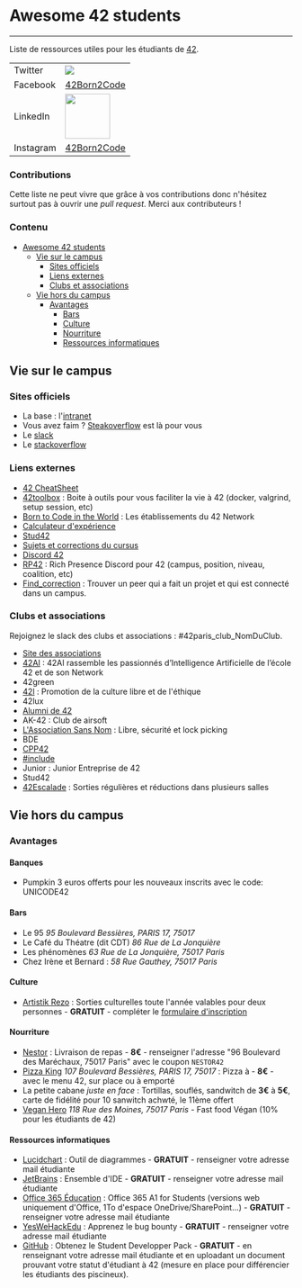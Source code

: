 # Awesome 42 students
-------------------------------------------
Liste de ressources utiles pour les étudiants de [42](https://www.42.fr/).
<table>
<tr>
  <td>Twitter</td>
  <td><a href="https://twitter.com/42born2code"><img src="https://img.shields.io/twitter/follow/42born2code.svg?style=social&label=Follow" /></a></td>
</tr>
<tr>
  <td>Facebook</td>
  <td><a href="https://www.facebook.com/42born2code/">42Born2Code</a></td>
</tr>
<tr>
  <td>LinkedIn</td>
  <td><a href="https://www.linkedin.com/company/42-born2code/"><img src="https://content.linkedin.com/content/dam/me/business/en-us/amp/brand-site/v2/bg/LI-Logo.svg.original.svg" width="80" /></a></td>
</tr>
  <tr>
  <td>Instagram</td>
  <td><a href="https://www.instagram.com/42.born2code/?hl=fr">42Born2Code</a></td>
</tr>
</table>

### Contributions

Cette liste ne peut vivre que grâce à vos contributions donc n'hésitez surtout pas à ouvrir une _pull request_.
Merci aux contributeurs !

### Contenu
- [Awesome 42 students](#awesome-42-students)
  * [Vie sur le campus](#vie-sur-le-campus)
    + [Sites officiels](#sites-officiels)
    + [Liens externes](#liens-externes)
    + [Clubs et associations](#clubs-et-associations)
  * [Vie hors du campus](#vie-hors-du-campus)
    + [Avantages](#avantages)
      - [Bars](#bars)
      - [Culture](#culture)
      - [Nourriture](#nourriture)
      - [Ressources informatiques](#ressources-informatiques)

## Vie sur le campus

### Sites officiels
- La base : l'[intranet](https://signin.intra.42.fr/)
- Vous avez faim ? [Steakoverflow](https://steakoverflow.42.fr/) est là pour vous
- Le [slack](https://42born2code.slack.com)
- Le [stackoverflow](https://stackoverflow.com/c/42network/)

### Liens externes
- [42 CheatSheet](https://github.com/agavrel/42_CheatSheet)
- [42toolbox](https://github.com/alexandregv/42toolbox) : Boite à outils pour vous faciliter la vie à 42 (docker, valgrind, setup session, etc)
- [Born to Code in the World](https://borntocode.in/) : Les établissements du 42 Network
- [Calculateur d'expérience](https://42.tbailleu.dev/)
- [Stud42](https://stud42.fr/)
- [Sujets et corrections du cursus](https://github.com/Binary-Hackers)
- [Discord 42](https://discord.gg/wsrkKE4)
- [RP42](https://github.com/alexandregv/RP42) : Rich Presence Discord pour 42 (campus, position, niveau, coalition, etc)
- [Find_correction](https://github.com/rfautier/find_correction) : Trouver un peer qui a fait un projet et qui est connecté dans un campus.

### Clubs et associations
Rejoignez le slack des clubs et associations : #42paris_club_NomDuClub.  
- [Site des associations](https://associations42.wtf/association.php)
- [42AI](https://www.42ai.fr/) : 42AI rassemble les passionnés d’Intelligence Artificielle de l’école 42 et de son Network
- 42green
- [42l](https://42l.fr/) : Promotion de la culture libre et de l'éthique
- 42lux
- [Alumni de 42](https://alumni.42.fr/)
- AK-42 : Club de airsoft
- [L'Association Sans Nom](https://sansnom.org/) : Libre, sécurité et lock picking
- BDE
- [CPP42](https://cpp42.fr/)
- [#include](https://42include.me)
- Junior : Junior Entreprise de 42
- Stud42
- [42Escalade](https://www.helloasso.com/associations/bureau-des-etudiants-de-42/adhesions/adhesion-42escalade) : Sorties régulières et réductions dans plusieurs salles

## Vie hors du campus

### Avantages

#### Banques

- Pumpkin 3 euros offerts pour les nouveaux inscrits avec le code: UNICODE42

#### Bars

- Le 95 *95 Boulevard Bessières, PARIS 17, 75017*
- Le Café du Théatre (dit CDT) *86 Rue de La Jonquière*
- Les phénomènes *63 Rue de La Jonquière, 75017 Paris*
- Chez Irène et Bernard : *58 Rue Gauthey, 75017 Paris*

#### Culture
- [Artistik Rezo](http://www.clubartistikrezo.com) : Sorties culturelles toute l'année valables pour deux personnes - **GRATUIT** - compléter le [formulaire d'inscription](https://docs.google.com/forms/d/e/1FAIpQLSf7ZvrcLHmTYbqN7IsILcakVAzHz6-FzrlxLor-U9I3Lv3X-Q/viewform)

#### Nourriture
- [Nestor](https://nestorparis.com) : Livraison de repas - **8€** - renseigner l'adresse "96 Boulevard des Maréchaux, 75017 Paris" avec le coupon `NESTOR42`
- [Pizza King](https://pizzakingparis17.fr/) *107 Boulevard Bessières, PARIS 17, 75017* : Pizza à - **8€** - avec le menu 42, sur place ou à emporté
- La petite cabane *juste en face* : Tortillas, souflés, sandwitch de **3€** à **5€**, carte de fidélité pour 10 sanwitch achwté, le 11ème offert
- [Vegan Hero](https://supervegan.business.site/) *118 Rue des Moines, 75017 Paris* - Fast food Végan (10% pour les étudiants de 42)

#### Ressources informatiques
- [Lucidchart](https://www.lucidchart.com/pages/usecase/education) : Outil de diagrammes - **GRATUIT** - renseigner votre adresse mail étudiante
- [JetBrains](https://www.jetbrains.com/) : Ensemble d'IDE - **GRATUIT** - renseigner votre adresse mail étudiante
- [Office 365 Éducation](https://www.microsoft.com/fr-fr/education/products/office) : Office 365 A1 for Students (versions web uniquement d'Office, 1To d'espace OneDrive/SharePoint...) - **GRATUIT** - renseigner votre adresse mail étudiante
- [YesWeHackEdu](https://docs.google.com/forms/d/e/1FAIpQLSeLwXC0STvJDtVP4U7eluXVVqBiJaDHAHFsXpsRKI0iwgMJmw/viewform) : Apprenez le bug bounty - **GRATUIT** - renseigner votre adresse mail étudiante
- [GitHub](https://education.github.com/benefits) : Obtenez le Student Developper Pack - **GRATUIT** - en renseignant votre adresse mail étudiante et en uploadant un document prouvant votre statut d'étudiant à 42 (mesure en place pour différencier les étudiants des piscineux).
